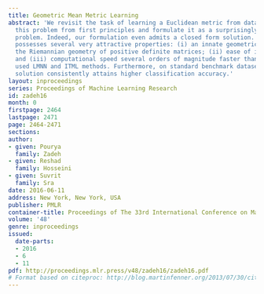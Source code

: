 ```yaml
---
title: Geometric Mean Metric Learning
abstract: 'We revisit the task of learning a Euclidean metric from data. We approach
  this problem from first principles and formulate it as a surprisingly simple optimization
  problem. Indeed, our formulation even admits a closed form solution. This solution
  possesses several very attractive properties: (i) an innate geometric appeal through
  the Riemannian geometry of positive definite matrices; (ii) ease of interpretability;
  and (iii) computational speed several orders of magnitude faster than the widely
  used LMNN and ITML methods. Furthermore, on standard benchmark datasets, our closed-form
  solution consistently attains higher classification accuracy.'
layout: inproceedings
series: Proceedings of Machine Learning Research
id: zadeh16
month: 0
firstpage: 2464
lastpage: 2471
page: 2464-2471
sections: 
author:
- given: Pourya
  family: Zadeh
- given: Reshad
  family: Hosseini
- given: Suvrit
  family: Sra
date: 2016-06-11
address: New York, New York, USA
publisher: PMLR
container-title: Proceedings of The 33rd International Conference on Machine Learning
volume: '48'
genre: inproceedings
issued:
  date-parts:
  - 2016
  - 6
  - 11
pdf: http://proceedings.mlr.press/v48/zadeh16/zadeh16.pdf
# Format based on citeproc: http://blog.martinfenner.org/2013/07/30/citeproc-yaml-for-bibliographies/
---
```

